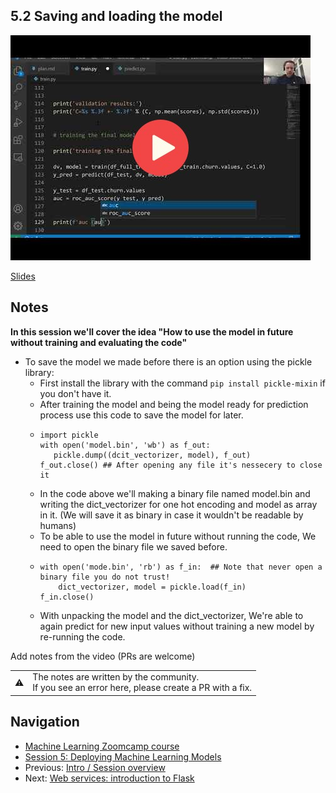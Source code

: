 
## 5.2 Saving and loading the model

<a href="https://www.youtube.com/watch?v=EJpqZ7OlwFU&list=PL3MmuxUbc_hIhxl5Ji8t4O6lPAOpHaCLR"><img src="images/thumbnail-5-02.jpg"></a>
 

[Slides](https://www.slideshare.net/AlexeyGrigorev/ml-zoomcamp-5-model-deployment)


## Notes
**In this session we'll cover the idea "How to use the model in future without training and evaluating the code"**
- To save the model we made before there is an option using the pickle library:
  - First install the library with the command ```pip install pickle-mixin``` if you don't have it.
  - After training the model and being the model ready for prediction process use this code to save the model for later.
  - ```
    import pickle
    with open('model.bin', 'wb') as f_out:
       pickle.dump((dcit_vectorizer, model), f_out)
    f_out.close() ## After opening any file it's nessecery to close it
      ```
  - In the code above we'll making a binary file named model.bin and writing the dict_vectorizer for one hot encoding and model as array in it. (We will save it as binary in case it wouldn't be readable by humans)
  - To be able to use the model in future without running the code, We need to open the binary file we saved before.
  - ```
    with open('mode.bin', 'rb') as f_in:  ## Note that never open a binary file you do not trust!
        dict_vectorizer, model = pickle.load(f_in)
    f_in.close()
     ```
   - With unpacking the model and the dict_vectorizer, We're able to again predict for new input values without training a new model by re-running the code.
  


Add notes from the video (PRs are welcome)


<table>
   <tr>
      <td>⚠️</td>
      <td>
         The notes are written by the community. <br>
         If you see an error here, please create a PR with a fix.
      </td>
   </tr>
</table>


## Navigation

* [Machine Learning Zoomcamp course](../)
* [Session 5: Deploying Machine Learning Models](./)
* Previous: [Intro / Session overview](01-intro.md)
* Next: [Web services: introduction to Flask](03-flask-intro.md)
